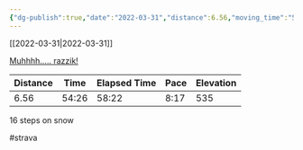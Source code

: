 ```yaml
---
{"dg-publish":true,"date":"2022-03-31","distance":6.56,"moving_time":"54:26","elapsed_time":"58:22","pace":"8:17","total_elevation_gain":535,"url":"https://www.strava.com/activities/6913660888","permalink":"/01-personal/strava/2022-03-31-muhhhh-razzik/","dgPassFrontmatter":true}
---
```



[[2022-03-31\|2022-03-31]]

[Muhhhh..... razzik!](https://www.strava.com/activities/6913660888)

| Distance | Time  | Elapsed Time | Pace | Elevation |
| -------- | ----- | ------------ | ---- | --------- |
| 6.56     | 54:26 | 58:22        | 8:17 | 535       |


16 steps on snow

#strava
